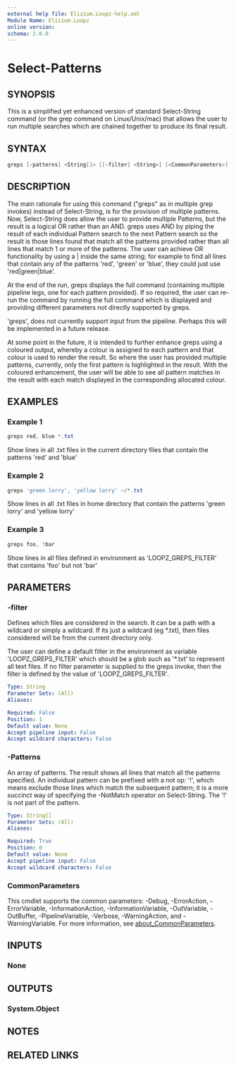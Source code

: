 ```yaml
---
external help file: Elizium.Loopz-help.xml
Module Name: Elizium.Loopz
online version:
schema: 2.0.0
---
```


# Select-Patterns

## SYNOPSIS

This is a simplified yet enhanced version of standard Select-String command (or
the grep command on Linux/Unix/mac) that allows the user to run multiple searches
which are chained together to produce its final result.

## SYNTAX

```powershell
greps [-patterns] <String[]> [[-filter] <String>] [<CommonParameters>]
```

## DESCRIPTION

The main rationale for using this command ("greps" as in multiple grep invokes) instead
of Select-String, is for the provision of multiple patterns. Now, Select-String does
allow the user to provide multiple Patterns, but the result is a logical OR rather
than an AND. greps uses AND by piping the result of each individual Pattern search to
the next Pattern search so the result is those lines found that match all the patterns
provided rather than all lines that match 1 or more of the patterns. The user can achieve
OR functionality by using a | inside the same string; for example to find all lines
that contain any of the patterns 'red', 'green' or 'blue', they could just use
'red|green|blue'.

At the end of the run, greps displays the full command (containing multiple pipeline
legs, one for each pattern provided). If so required, the user can re-run the command
by running the full command which is displayed and providing different parameters not
directly supported by greps.

'greps', does not currently support input from the pipeline. Perhaps this will be
implemented in a future release.

At some point in the future, it is intended to further enhance greps using a coloured
output, whereby a colour is assigned to each pattern and that colour is used to render the
result. So where the user has provided multiple patterns, currently, only the first pattern
is highlighted in the result. With the coloured enhancement, the user will be able to see
all pattern matches in the result with each match displayed in the corresponding allocated
colour.

## EXAMPLES

### Example 1

```powershell
greps red, blue *.txt
```

Show lines in all .txt files in the current directory files that contain the patterns
'red' and 'blue'

### Example 2

```powershell
greps 'green lorry', 'yellow lorry' ~/*.txt
```

Show lines in all .txt files in home directory that contain the patterns 'green lorry' and
'yellow lorry'

### Example 3

```powershell
greps foo, !bar
```

Show lines in all files defined in environment as 'LOOPZ_GREPS_FILTER' that contains
'foo' but not 'bar'

## PARAMETERS

### -filter

Defines which files are considered in the search. It can be a path with a wildcard or
simply a wildcard. If its just a wildcard (eg *.txt), then files considered will be from
the current directory only.

The user can define a default filter in the environment as variable 'LOOPZ_GREPS_FILTER'
which should be a glob such as '*.txt' to represent all text files. If no filter parameter
is supplied to the greps invoke, then the filter is defined by the value of
'LOOPZ_GREPS_FILTER'.

```yaml
Type: String
Parameter Sets: (All)
Aliases:

Required: False
Position: 1
Default value: None
Accept pipeline input: False
Accept wildcard characters: False
```

### -Patterns

An array of patterns. The result shows all lines that match all the patterns specified.
An individual pattern can be prefixed with a not op: '!', which means exclude those lines
which match the subsequent pattern; it is a more succinct way of specifying the -NotMatch
operator on Select-String. The '!' is not part of the pattern.

```yaml
Type: String[]
Parameter Sets: (All)
Aliases:

Required: True
Position: 0
Default value: None
Accept pipeline input: False
Accept wildcard characters: False
```

### CommonParameters

This cmdlet supports the common parameters: -Debug, -ErrorAction, -ErrorVariable, -InformationAction, -InformationVariable, -OutVariable, -OutBuffer, -PipelineVariable, -Verbose, -WarningAction, and -WarningVariable. For more information, see [about_CommonParameters](http://go.microsoft.com/fwlink/?LinkID=113216).

## INPUTS

### None

## OUTPUTS

### System.Object

## NOTES

## RELATED LINKS
